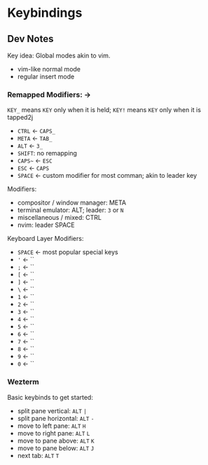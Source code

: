 # Keybindings

## Dev Notes

Key idea: Global modes akin to vim.

* vim-like normal mode
* regular insert mode

### Remapped Modifiers: →

`KEY_` means `KEY` only when it is held; `KEY!` means `KEY` only when it is tapped2j

* `CTRL` ← `CAPS_`
* `META` ← `TAB_`
* `ALT` ← `3_`
* `SHIFT`: no remapping
* `CAPS~` ← `ESC`
* `ESC` ←  `CAPS`
* `SPACE` ← custom modifier for most comman; akin to leader key

Modifiers:

* compositor / window manager: META
* terminal emulator: ALT; leader: `3` or `N`
* miscellaneous / mixed: CTRL
* nvim: leader SPACE

Keyboard Layer Modifiers:

* `SPACE` ← most popular special keys
* `'` ← ``
* `;` ← ``
* `[` ← ``
* `]` ← ``
* `\` ← ``
* `1` ← ``
* `2` ← ``
* `3` ← ``
* `4` ← ``
* `5` ← ``
* `6` ← ``
* `7` ← ``
* `8` ← ``
* `9` ← ``
* `0` ← ``

### Wezterm

Basic keybinds to get started:

* split pane vertical: `ALT` `|`
* split pane horizontal: `ALT` `-`
* move to left pane: `ALT` `H`
* move to right pane: `ALT` `L`
* move to pane above: `ALT` `K`
* move to pane below: `ALT` `J`
* next tab: `ALT` `T`